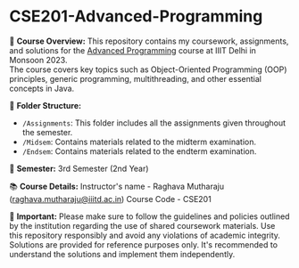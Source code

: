 # CSE201-Advanced-Programming

📘 **Course Overview:**
This repository contains my coursework, assignments, and solutions for the [Advanced Programming](https://techtree.iiitd.edu.in/viewDescription/filename?=CSE201) course at IIIT Delhi in Monsoon 2023. <br>
The course covers key topics such as Object-Oriented Programming (OOP) principles, generic programming, multithreading, and other essential concepts in Java.

📂 **Folder Structure:**
- `/Assignments`: This folder includes all the assignments given throughout the semester.
- `/Midsem`: Contains materials related to the midterm examination.
- `/Endsem`: Contains materials related to the endterm examination.

📅 **Semester:**
3rd Semester (2nd Year)

📚 **Course Details:**
Instructor's name - Raghava Mutharaju (raghava.mutharaju@iiitd.ac.in)
Course Code - CSE201

📌 **Important:**
Please make sure to follow the guidelines and policies outlined by the institution regarding the use of shared coursework materials. Use this repository responsibly and avoid any violations of academic integrity. Solutions are provided for reference purposes only. It's recommended to understand the solutions and implement them independently.

